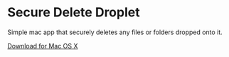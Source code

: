 Secure Delete Droplet
========
Simple mac app that securely deletes any files or folders dropped onto it.

[Download for Mac OS X](https://github.com/fadookie/SecureDeleteOSX/releases)

<!--[More info](http://www.eliotlash.com/) -->

